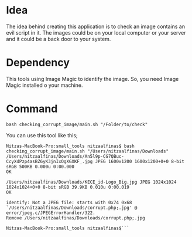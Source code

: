 # Idea
The idea behind creating this application is to check an image contains an evil script in it. The images could be on your local computer or your server and it could be a back door to your system.

# Dependency
This tools using Image Magic to identify the image. So, you need Image Magic installed o your machine.

# Command
```
bash checking_corrupt_image/main.sh "/Folder/to/check"
```

You can use this tool like this;
```
Nitzas-MacBook-Pro:small_tools nitzaalfinas$ bash checking_corrupt_image/main.sh "/Users/nitzaalfinas/Downloads"
/Users/nitzaalfinas/Downloads/An5l9p-CG7QBuc-CcyXdPzp4asBZ6yK3jnIxOgXGXKF_.jpg JPEG 1600x1200 1600x1200+0+0 8-bit sRGB 500KB 0.000u 0:00.000
OK

/Users/nitzaalfinas/Downloads/KECE_id-Logo_Big.jpg JPEG 1024x1024 1024x1024+0+0 8-bit sRGB 39.9KB 0.010u 0:00.019
OK

identify: Not a JPEG file: starts with 0x74 0x68 `/Users/nitzaalfinas/Downloads/corrupt.php;.jpg' @ error/jpeg.c/JPEGErrorHandler/322.
Remove /Users/nitzaalfinas/Downloads/corrupt.php;.jpg 

Nitzas-MacBook-Pro:small_tools nitzaalfinas$```


